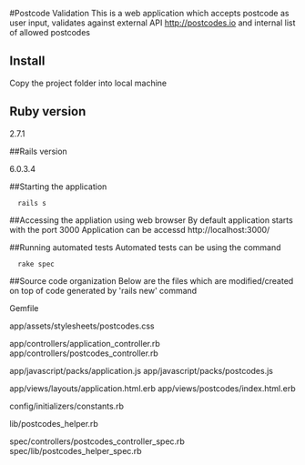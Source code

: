 #Postcode Validation
This is a web application which accepts postcode as user input, validates against external API http://postcodes.io
and internal list of allowed postcodes

## Install

Copy the project folder into local machine

## Ruby version

2.7.1

##Rails version

6.0.3.4

##Starting  the application

```shell
  rails s
```

##Accessing the appliation using web browser
By default application starts with the port 3000
Application can be accessd http://localhost:3000/

##Running automated tests
Automated tests can be using the command
```shell
  rake spec
```

##Source code organization
Below are the files which are modified/created on top of code  generated by 'rails new' command 

Gemfile

app/assets/stylesheets/postcodes.css

app/controllers/application_controller.rb
app/controllers/postcodes_controller.rb

app/javascript/packs/application.js
app/javascript/packs/postcodes.js

app/views/layouts/application.html.erb
app/views/postcodes/index.html.erb

config/initializers/constants.rb

lib/postcodes_helper.rb

spec/controllers/postcodes_controller_spec.rb
spec/lib/postcodes_helper_spec.rb










